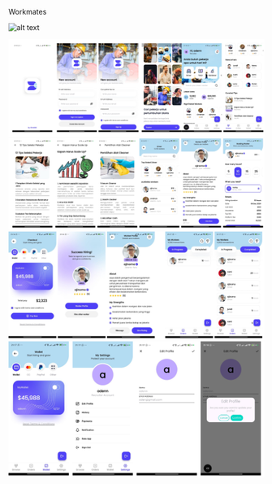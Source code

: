 Workmates

![alt text]([https://github.com/revaile/Coworker-Flutter/blob/main/assets\icon\icon.png](https://youtu.be/l5VY5u8dmJU))

![alt text](https://github.com/revaile/Coworker-Flutter/blob/main/start.png?raw=true)
![alt text](https://github.com/revaile/Coworker-Flutter/blob/main/start2.png?raw=true)
![alt text](https://github.com/revaile/Coworker-Flutter/blob/main/start3.png?raw=true)
![alt text](https://github.com/revaile/Coworker-Flutter/blob/main/start4.png?raw=true)

